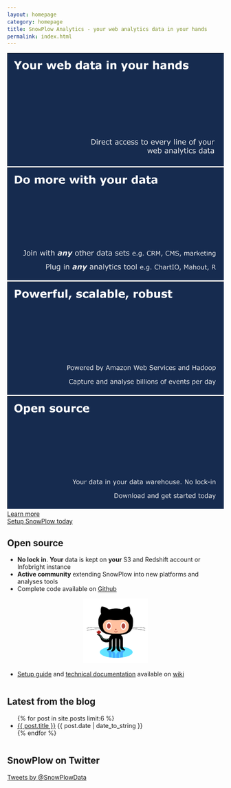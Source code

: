```yaml
---
layout: homepage
category: homepage
title: SnowPlow Analytics - your web analytics data in your hands
permalink: index.html
---
```


<!--Slider-->
<div id="wrapper">
    <div class="slider-wrapper theme-default">
        <div id="slider" class="nivoSlider">
            <img src="/static/img/slider/slide1.png" data-thumb="/static/img/slider/slide1.png" alt="" />
            <img src="/static/img/slider/slide2.png" data-thumb="/static/img/slider/slide2.png" alt="" />
            <img src="/static/img/slider/slide3.png" data-thumb="/static/img/slider/slide3.png" alt="" />
            <a href="/product/get-started.html"><img src="/static/img/slider/slide4.png" data-thumb="/static/img/slider/slide4.png" alt="" /></a>
        </div>
    </div>
    <script type="text/javascript">
		$(window).load(function() {
	    	$('#slider').nivoSlider({
	    		pauseTime: 4500
	    	});
	});
	</script>
</div>

<div id="buttons">
	<div class="big-button" id="left-button"><a href="/product/index.html">Learn more</a></div>
	<div class="big-button" id="right-button"><a href="/product/get-started.html">Setup SnowPlow today</a></div>
</div>

<div class="column">
	<h2>Open source</h2>
	<ul>
		<li><strong>No lock in</strong>. <strong>Your</strong> data is kept on <strong>your</strong> S3 and Redshift account or Infobright instance</li>
		<li><strong>Active community</strong> extending SnowPlow into new platforms and analyses tools</li>
		<li>Complete code available on <a href="https://github.com/snowplow/snowplow">Github</a></li>
	</ul>
	<p style="text-align:center;"><a href="https://github.com/snowplow/snowplow"><img src="/static/img/github.png" width="150" /></a></p>
	<ul>
		<li><a href="https://github.com/snowplow/snowplow/wiki/SnowPlow-setup-guide">Setup guide</a> and <a href="https://github.com/snowplow/snowplow/wiki/SnowPlow-technical-documentation">technical documentation</a> available on <a href="https://github.com/snowplow/snowplow/wiki">wiki</a></li>
	</ul>
</div>

<div class="column">
	<h2>Latest from the blog</h2>
	<ul>
		{% for post in site.posts limit:6 %}
		<li><a href="{{ post.url }}">{{ post.title }}</a> <abbr>{{ post.date | date_to_string }}</abbr></li>
		{% endfor %}
	</ul>			
</div>

<div class="column">
	<h2>SnowPlow on Twitter</h2>
	<a class="twitter-timeline" width="266" height="350" href="https://twitter.com/SnowPlowData" data-widget-id="266927205374885888">Tweets by @SnowPlowData</a>
	<script>!function(d,s,id){var js,fjs=d.getElementsByTagName(s)[0];if(!d.getElementById(id)){js=d.createElement(s);js.id=id;js.src="//platform.twitter.com/widgets.js";fjs.parentNode.insertBefore(js,fjs);}}(document,"script","twitter-wjs");</script>

</div>

[customer-analytics]: /analytics/customer-analytics/overview.html
[platform-analytics]: /analytics/platform-analytics/overview.html
[catalogue-analytics]: /analytics/catalogue-analytics/overview.html
[analytics-cookbook]: /analytics/index.html
[apache-hive]: http://hive.apache.org/
[amazon-emr]: http://aws.amazon.com/elasticmapreduce/
[infobright]: http://www.infobright.org/
[github-repo]: http://github.com/snowplow/snowplow
[setup-snopwlow]: /product/get-started.html
[problems-built-to-solve]: /product/why-snowplow.html
[more-sources-of-support]: /services/index.html#other-sources
[technical-architecture]: /product/technical-architecture.html
[professional-services]: /services/index.html
[blog]: /blog.html
[Twitter]: http://twitter.com/snowplowdata
[r-project]: http://www.r-project.org/
[tableau]: http://www.tableausoftware.com/
[microstrategy]: http://www.microstrategy.co.uk/
[mahout]: http://mahout.apache.org/
[weka]: http://weka.pentaho.com/
[product]: /product/index.html
[snowplow-roadmap]: /product/roadmap.html
